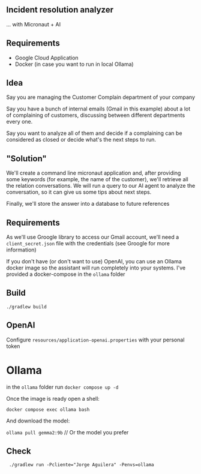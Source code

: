 ## Incident resolution analyzer

... with Micronaut + AI

## Requirements

- Google Cloud Application
- Docker (in case you want to run in local Ollama)

## Idea

Say you are managing the Customer Complain department of your company

Say you have a bunch of internal emails (Gmail in this example) about a lot of complaining of customers, discussing
between different departments every one. 

Say you want to analyze all of them and decide if a complaining can be considered as closed or decide what's the next steps to run.

## "Solution"

We'll create a command line micronaut application and, after providing some keywords (for example, the name of the
customer), we'll retrieve all the relation conversations.
We will run a query to our AI agent to analyze the conversation, so it can give us some tips about next steps.

Finally, we'll store the answer into a database to future references

## Requirements

As we'll use Groogle library to access our Gmail account, we'll need a `client_secret.json` file with the credentials
(see Groogle for more information)

If you don't have (or don't want to use) OpenAI, you can use an Ollama docker image so the assistant will run completely 
into your systems. I've provided a docker-compose in the `ollama` folder

## Build

`./gradlew build`

## OpenAI

Configure `resources/application-openai.properties` with your personal token

# Ollama

in the `ollama` folder run `docker compose up -d`

Once the image is ready open a shell: 

`docker compose exec ollama bash`

And download the model:

`ollama pull gemma2:9b`  // Or the model you prefer

## Check

` ./gradlew run -Pcliente="Jorge Aguilera" -Penvs=ollama`
